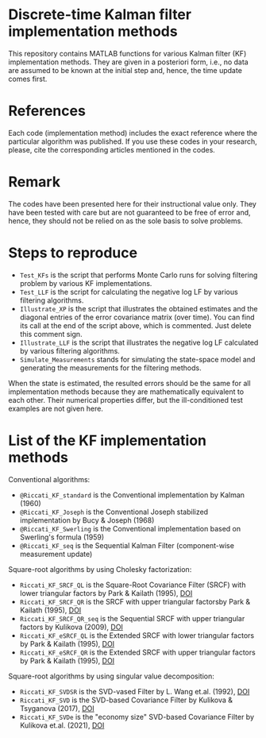 # Discrete-time Kalman filter implementation methods
 
This repository contains MATLAB functions for various Kalman filter (KF) implementation methods. They are given in a posteriori form, i.e., no data are assumed to be known at the initial step and, hence, the time update comes first. 

# References
Each code (implementation method) includes the exact reference where the particular algorithm was published. 
If you use these codes in your research, please, cite the corresponding articles mentioned in the codes.  

# Remark
The codes have been presented here for their instructional value only. They have been tested with care but are not guaranteed to be free of error and, hence, they should not be relied on as the sole basis to solve problems. 

# Steps to reproduce
- `Test_KFs` is the script that performs Monte Carlo runs for solving filtering problem by various KF implementations.
- `Test_LLF` is the script for calculating the negative log LF by various filtering algorithms. 
- `Illustrate_XP` is the script that illustrates the obtained estimates and the diagonal entries of the error covariance matrix (over time). You can find its call at the end of the script above, which is commented. Just delete this comment sign.
- `Illustrate_LLF` is the script that illustrates the negative log LF calculated by various filtering algorithms. 
- `Simulate_Measurements` stands for simulating the state-space model and generating the measurements for the filtering methods.

When the state is estimated, the resulted errors should be the same for all implementation methods because they are mathematically equivalent to each other. Their numerical properties differ, but the ill-conditioned test examples are not given here. 

# List of the KF implementation methods

Conventional algorithms:
 -  `@Riccati_KF_standard` is the Conventional implementation by Kalman (1960)
 -  `@Riccati_KF_Joseph`   is the Conventional Joseph stabilized implementation by Bucy & Joseph (1968)
 -  `@Riccati_KF_Swerling` is the Conventional implementation based on Swerling's formula (1959)
 -  `@Riccati_KF_seq`      is the Sequential Kalman Filter (component-wise measurement update)

Square-root algorithms by using Cholesky factorization:
 -  `Riccati_KF_SRCF_QL`   is the Square-Root Covariance Filter (SRCF) with lower triangular factors by Park & Kailath (1995), <a href="http://doi.org/10.1109/9.384225">DOI</a> 
 -  `Riccati_KF_SRCF_QR`   is the SRCF with upper triangular factorsby Park & Kailath (1995), <a href="http://doi.org/10.1109/9.384225">DOI</a> 
 -  `Riccati_KF_SRCF_QR_seq` is the Sequential SRCF with upper triangular factors by Kulikova (2009), <a href="http://dx.doi.org/10.1134/S0005117909050129">DOI</a>  
 -  `Riccati_KF_eSRCF_QL`  is the Extended SRCF with lower triangular factors by Park & Kailath (1995), <a href="http://doi.org/10.1109/9.384225">DOI</a>  
 -  `Riccati_KF_eSRCF_QR`  is the Extended SRCF with upper triangular factors by Park & Kailath (1995), <a href="http://doi.org/10.1109/9.384225">DOI</a> 

Square-root algorithms by using singular value decomposition:
 -  `Riccati_KF_SVDSR`     is the SVD-vased Filter by L. Wang et.al. (1992), <a href="http://doi.org/10.1109/CDC.1992.371522">DOI</a>
 -  `Riccati_KF_SVD`       is the SVD-based Covariance Filter by Kulikova & Tsyganova (2017), <a href="http://doi.org/10.1049/iet-cta.2016.1282">DOI</a>
 -  `Riccati_KF_SVDe`      is the "economy size" SVD-based Covariance Filter by Kulikova et.al. (2021), <a href="10.1016/j.cam.2019.112487">DOI</a>
